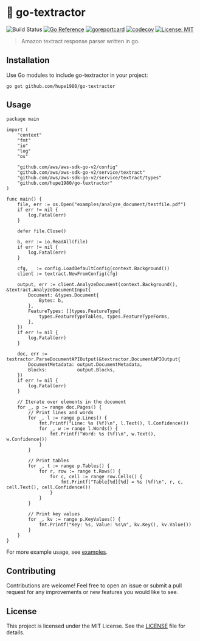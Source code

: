 # 📄 go-textractor
![Build Status](https://github.com/hupe1980/go-textractor/workflows/Build/badge.svg) 
[![Go Reference](https://pkg.go.dev/badge/github.com/hupe1980/go-textractor.svg)](https://pkg.go.dev/github.com/hupe1980/go-textractor)
[![goreportcard](https://goreportcard.com/badge/github.com/hupe1980/go-textractor)](https://goreportcard.com/report/github.com/hupe1980/go-textractor)
[![codecov](https://codecov.io/gh/hupe1980/go-textractor/branch/main/graph/badge.svg?token=VEDVMNI1TV)](https://codecov.io/gh/hupe1980/go-textractor)
[![License: MIT](https://img.shields.io/badge/License-MIT-yellow.svg)](https://opensource.org/licenses/MIT)
> Amazon textract response parser written in go.

## Installation
Use Go modules to include go-textractor in your project:
```
go get github.com/hupe1980/go-textractor
```

## Usage
```golang
package main

import (
	"context"
	"fmt"
	"io"
	"log"
	"os"

	"github.com/aws/aws-sdk-go-v2/config"
	"github.com/aws/aws-sdk-go-v2/service/textract"
	"github.com/aws/aws-sdk-go-v2/service/textract/types"
	"github.com/hupe1980/go-textractor"
)

func main() {
	file, err := os.Open("examples/analyze_document/testfile.pdf")
	if err != nil {
		log.Fatal(err)
	}

	defer file.Close()

	b, err := io.ReadAll(file)
	if err != nil {
		log.Fatal(err)
	}

	cfg, _ := config.LoadDefaultConfig(context.Background())
	client := textract.NewFromConfig(cfg)

	output, err := client.AnalyzeDocument(context.Background(), &textract.AnalyzeDocumentInput{
		Document: &types.Document{
			Bytes: b,
		},
		FeatureTypes: []types.FeatureType{
			types.FeatureTypeTables, types.FeatureTypeForms,
		},
	})
	if err != nil {
		log.Fatal(err)
	}

	doc, err := textractor.ParseDocumentAPIOutput(&textractor.DocumentAPIOutput{
		DocumentMetadata: output.DocumentMetadata,
		Blocks:           output.Blocks,
	})
	if err != nil {
		log.Fatal(err)
	}

	// Iterate over elements in the document
	for _, p := range doc.Pages() {
		// Print lines and words
		for _, l := range p.Lines() {
			fmt.Printf("Line: %s (%f)\n", l.Text(), l.Confidence())
			for _, w := range l.Words() {
				fmt.Printf("Word: %s (%f)\n", w.Text(), w.Confidence())
			}
		}

		// Print tables
		for _, t := range p.Tables() {
			for r, row := range t.Rows() {
				for c, cell := range row.Cells() {
					fmt.Printf("Table[%d][%d] = %s (%f)\n", r, c, cell.Text(), cell.Confidence())
				}
			}
		}

		// Print key values
		for _, kv := range p.KeyValues() {
			fmt.Printf("Key: %s, Value: %s\n", kv.Key(), kv.Value())
		}
	}
}
```

For more example usage, see [examples](./examples).

## Contributing
Contributions are welcome! Feel free to open an issue or submit a pull request for any improvements or new features you would like to see.

## License
This project is licensed under the MIT License. See the [LICENSE](./LICENSE) file for details.